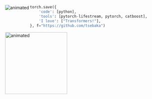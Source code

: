 <p align="center">
  <img src="https://64.media.tumblr.com/2dced32b6e6233015082fb3b784febc8/c8399938a52f32ef-f0/s500x750/05cbeab66bd13327bae4f79f4838e635511a1f7d.gifv" align="left" alt="animated" />
</p>

```python
torch.save({
    'code': [python],
    'tools': [pytorch-lifestream, pytorch, catboost],
    'I love': ["Transformers!"],
}, f="https://github.com/tsebaka")
```

<p>
  <img src="https://i.pinimg.com/originals/73/84/cd/7384cd2177beefd441b7a04d1fafe091.jpg" alt="animated" width="200" />
</p>
